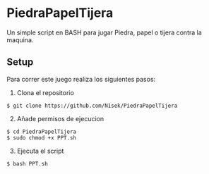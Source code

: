 # PiedraPapelTijera
Un simple script en BASH para jugar Piedra, papel o tijera contra la maquina.

## Setup
Para correr este juego realiza los siguientes pasos:

1. Clona el repositorio
```
$ git clone https://github.com/N1sek/PiedraPapelTijera
```

2. Añade permisos de ejecucion
```
$ cd PiedraPapelTijera
$ sudo chmod +x PPT.sh
```

3. Ejecuta el script
```
$ bash PPT.sh
```
